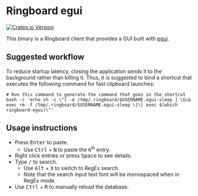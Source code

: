 # Ringboard egui

<a href="https://crates.io/crates/clipboard-history-egui">![Crates.io Version](https://img.shields.io/crates/v/clipboard-history-egui)</a>

This binary is a Ringboard client that provides a GUI built with
[egui](https://github.com/emilk/egui).

## Suggested workflow

To reduce startup latency, closing the application sends it to the background rather than killing
it. Thus, it is suggested to bind a shortcut that executes the following command for fast clipboard
launches:

```shell
# Run this command to generate the command that goes in the shortcut
bash -c 'echo sh -c \"[ -e /tmp/.ringboard/$USERNAME.egui-sleep ] \&\& exec rm -f /tmp/.ringboard/$USERNAME.egui-sleep \|\| exec $(which ringboard-egui)\"'
```

## Usage instructions

- Press <kbd>Enter</kbd> to paste.
  - Use <kbd>Ctrl</kbd> + <kbd>N</kbd> to paste the `N`<sup>th</sup> entry.
- Right click entries or press <kbd>Space</kbd> to see details.
- Type <kbd>/</kbd> to search.
  - Use <kbd>Alt</kbd> + <kbd>X</kbd> to switch to RegEx search.
  - Note that the search input text font will be monospaced when in RegEx mode.
- Use <kbd>Ctrl</kbd> + <kbd>R</kbd> to manually reload the database.
